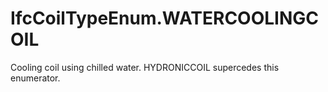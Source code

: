IfcCoilTypeEnum.WATERCOOLINGCOIL
================================
Cooling coil using chilled water. HYDRONICCOIL supercedes this enumerator.



